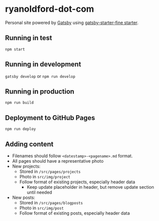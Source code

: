 # ryanoldford-dot-com
Personal site powered by [Gatsby](https://www.gatsbyjs.org/) using 
[gatsby-starter-fine starter](
https://www.gatsbyjs.org/starters/toboko/gatsby-starter-fine/).

## Running in test
`npm start`

## Running in development
`gatsby develop`
or
`npm run develop`

## Running in production
`npm run build `

## Deployment to GitHub Pages
`npm run deploy`

## Adding content
* Filenames should follow `<datestamp>-<pagename>.md` format.
* All pages should have a representative photo
* New projects:
    * Stored in `/src/pages/projects` 
    * Photo in `src/img/project`
    * Follow format of existing projects, especially header data
        * Keep update placeholder in header, 
            but remove update section until needed
* New posts:
    * Stored in `/src/pages/blogposts`
    * Photo in `src/img/post`
    * Follow format of existing posts, especially header data
 